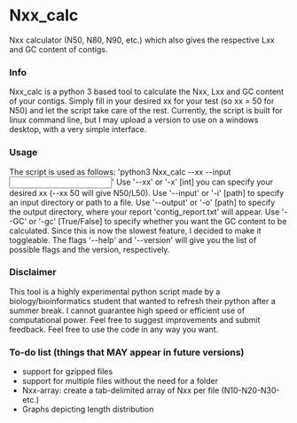 # Nxx_calc
Nxx calculator (N50, N80, N90, etc.) which also gives the respective Lxx and GC content of contigs.

### Info
Nxx_calc is a python 3 based tool to calculate the Nxx, Lxx and GC content of your contigs. Simply fill in your desired xx for your test (so xx = 50 for N50) and let the script take care of the rest. Currently, the script is built for linux command line, but I may upload a version to use on a windows desktop, with a very simple interface.

### Usage
The script is used as follows: 'python3 Nxx_calc --xx <xx> --input <input directory>'
Use '--xx' or '-x' [int] you can specify your desired xx (--xx 50 will give N50/L50).
Use '--input' or '-i' [path] to specify an input directory or path to a file.
Use '--output' or '-o' [path] to specify the output directory, where your report 'contig_report.txt' will appear.
Use '--GC' or '-gc' [True/False] to specify whether you want the GC content to be calculated. Since this is now the slowest feature, I decided to make it toggleable.
The flags '--help' and '--version' will give you the list of possible flags and the version, respectively.
  
### Disclaimer
This tool is a highly experimental python script made by a biology/bioinformatics student that wanted to refresh their python after a summer break. I cannot guarantee high speed or efficient use of computational power. Feel free to suggest improvements and submit feedback. Feel free to use the code in any way you want. 

### To-do list (things that MAY appear in future versions)
- support for gzipped files
- support for multiple files without the need for a folder
- Nxx-array: create a tab-delimited array of Nxx per file (N10-N20-N30-etc.)
- Graphs depicting length distribution
